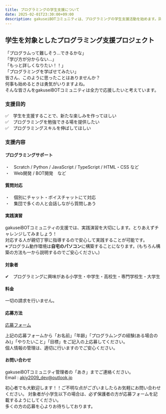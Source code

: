```yaml
---
title: プログラミングの学生支援について
date: 2025-02-01T23:30:00+09:00
description: gakuseiBOTコミュニティは、プログラミングの学生支援活動を始めます。詳細は以下の通りです。
---
```


## 学生を対象としたプログラミング支援プロジェクト
「プログラムって難しそう…できるかな」    
「学び方が分からない…」  
「もっと詳しくなりたい！！」  
「プログラミングを学ばせてみたい」  
皆さん、このように思ったことはありませんか？  
何事も始めるときは勇気がいりますよね。  
そんな皆さんをgakuseiBOTコミュニティは全力で応援したいと考えています。  

### 支援目的
✅　学生を支援することで、新たな楽しみを作ってほしい  
✅　プログラミングを勉強できる場を提供したい  
✅　プログラミングスキルを伸ばしてほしい  

### 支援内容
#### プログラミングサポート
・　Scratch / Python / JavaScript / TypeScript / HTML・CSS  など  
・　Web開発 / BOT開発　など  

#### 質問対応
・　個別にチャット・ボイスチャットにて対応  
・　集団で多くの人と会話しながら質問しあう  

#### 実践演習
gakuseiBOTコミュニティの支援では、実践演習を大切にします。とりあえずチャレンジしてみましょう！  
対応する人が親切丁寧に指導するので安心して実践することが可能です。  
※プログラム動作環境は**自宅のパソコン**に構築することになります。(もちろん構築の方法も一から説明するのでご安心ください。)  

#### 対象者
✔　プログラミングに興味がある小学生・中学生・高校生・専門学校生・大学生  

#### 料金
一切の請求を行いません。

#### 応募方法
[応募フォーム](https://docs.google.com/forms/d/e/1FAIpQLScAEzE7cWK3KI5RAU6O_gCYMSoy1qyP_9hjx4CzYDD-6zkLiw/viewform)  

上記の応募フォームから「お名前」「年齢」「プログラムングの経験(ある場合のみ)」「やりたいこと」「目標」をご記入の上応募してください。  
個人情報の管理は、適切に行いますのでご安心ください。  

#### お問い合わせ
gakuseiBOTコミュニティ管理者の「あき」までご連絡ください。  
Email : akiy2009_dev@outlook.jp  

初心者でも大歓迎します！！ご不明な点がございましたらお気軽にお問い合わせください。 
対象者が小学生以下の場合は、必ず保護者の方が応募フォームを記載するようにしてください。  
多くの方の応募を心よりお待ちしております。
